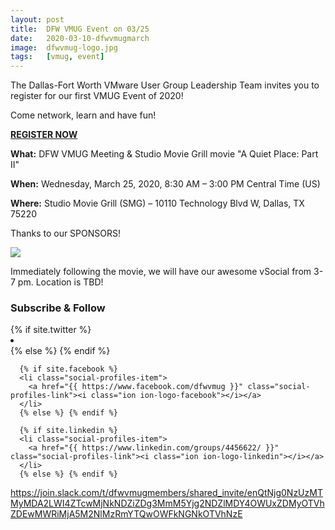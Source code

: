 ```yaml
---
layout: post
title:  DFW VMUG Event on 03/25
date:   2020-03-10-dfwvmugmarch
image:  dfwvmug-logo.jpg
tags:   [vmug, event]
---
```

The Dallas-Fort Worth VMware User Group Leadership Team invites you to register for our first VMUG Event of 2020!

Come network, learn and have fun!

[**REGISTER NOW**][reglink]

[reglink]:  https://community.vmug.com/events/event-description?CalendarEventKey=bd5d79ae-fece-4a41-95c3-7df2edec2cf9&CommunityKey=728ccc0f-3171-43e8-8cbc-64119afb8c90&Home=%2fcommunities%2flocalcommunityhome

**What:** DFW VMUG Meeting & Studio Movie Grill movie "A Quiet Place: Part II"

**When:** Wednesday, March 25, 2020, 8:30 AM – 3:00 PM Central Time (US)

**Where:** Studio Movie Grill (SMG) – 10110 Technology Blvd W, Dallas, TX 75220

Thanks to our SPONSORS!

![]({{site.baseurl}}/img/march-sponsors.jpg)

Immediately following the movie, we will have our awesome vSocial from 3-7 pm. Location is TBD!

<h3 class="widget-title">Subscribe & Follow</h3>
       {% if site.twitter %}
      <li class="social-profiles-item">
        <a href="{{ "https://twitter.com/DFWVMUG" }}" class="social-profiles-link"><i class="ion ion-logo-twitter"></i></a>
      </li>
      {% else %} {% endif %}

      {% if site.facebook %}
      <li class="social-profiles-item">
        <a href="{{ https://www.facebook.com/dfwvmug }}" class="social-profiles-link"><i class="ion ion-logo-facebook"></i></a>
      </li>
      {% else %} {% endif %}
	  
	  {% if site.linkedin %}
      <li class="social-profiles-item">
        <a href="{{ https://www.linkedin.com/groups/4456622/ }}" class="social-profiles-link"><i class="ion ion-logo-linkedin"></i></a>
      </li>
      {% else %} {% endif %}


https://join.slack.com/t/dfwvmugmembers/shared_invite/enQtNjg0NzUzMTMyMDA2LWI4ZTcwMjNkNDZiZDg3MmM5Yjg2NDZlMDY4OWUxZDMyOTVhZDEwMWRiMjA5M2NlMzRmYTQwOWFkNGNkOTVhNzE